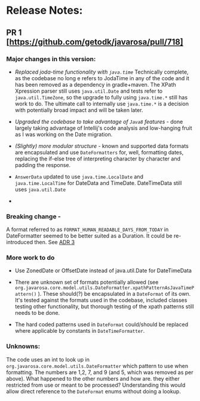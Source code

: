 # Release Notes:

## PR 1 [https://github.com/getodk/javarosa/pull/718]

### Major changes in this version:
+ *Replaced joda-time functionality with `java.time`*
Technically complete, as the codebase no long e refers to JodaTime in any of the  code and it has been removed as a dependency in gradle+maven. The XPath Xpression parser still uses `java.util.Date` and tests refer to `java.util.TimeZone`, so the upgrade to fully using `java.time.*` still has work to do. The ultimate call to internally use `java.time.*` is a decision with potentially broad impact and will be taken later.

+ *Upgraded the codebase to take advantage of `Java8` features* - done largely taking advantage of Intellij's code analysis and low-hanging fruit as I was working on the Date migration.

+ *(Slightly) more modular structure* - known and supported data formats are encapsulated and use `DateFormatters` for, well, formatting dates, replacing the if-else tree of interpreting character by character and padding the response.

+ `AnswerData` updated to use `java.time.LocalDate` and `java.time.LocalTime` for DateData and TimeDate. DateTimeData still uses `java.util.Date`

+ 

### Breaking change -
A format referred to as `FORMAT_HUMAN_READABLE_DAYS_FROM_TODAY` in DateFormatter seemed to be better suited as a Duration. It could be re-introduced then. See [ADR 3](architecture/decisions/0003-limit-date-timeformats.md)

### More work to do 
+ Use ZonedDate or OffsetDate instead of java.util.Date for DateTimeData
+ There are unknown set of formats potentially allowed (see `org.javarosa.core.model.utils.DateFormatter.xpathPatternAsJavaTimePattern()` ). These should(?) be encapsulated in a `DateFormat` of its own. It's tested against the formats used in the codebase, included classes testing other functionality, but thorough testing of the xpath patterns still needs to be done.

+ The hard coded patterns used in `DateFormat` could/should be replaced where applicable by constants in `DateTimeFormatter`.

### Unknowns:
The code uses an int to look up in `org.javarosa.core.model.utils.DateFormatter` which pattern to use when formatting. The numbers are 1,2, 7, and 9 (and 5, which was removed as per above). What happened to the other numbers and how are. they either restricted from use or meant to be processed? Understanding this would allow direct reference to the `DateFormat` enums without doing a lookup.